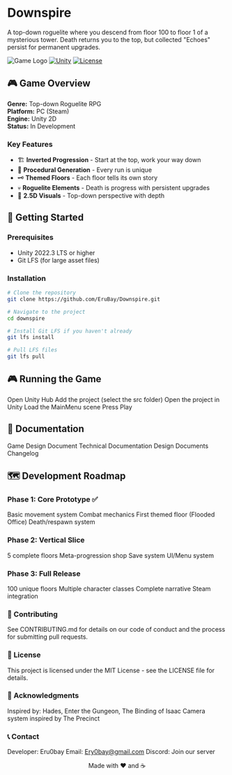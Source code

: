 # Downspire

A top-down roguelite where you descend from floor 100 to floor 1 of a mysterious tower. Death returns you to the top, but collected "Echoes" persist for permanent upgrades.

![Game Logo](assets/logo.png)
[![Unity](https://img.shields.io/badge/Unity-2022.3%20LTS-blue.svg)](https://unity.com)
[![License](https://img.shields.io/badge/License-MIT-green.svg)](LICENSE)

## 🎮 Game Overview

**Genre:** Top-down Roguelite RPG  
**Platform:** PC (Steam)  
**Engine:** Unity 2D  
**Status:** In Development

### Key Features
- 🏗️ **Inverted Progression** - Start at the top, work your way down
- 🎲 **Procedural Generation** - Every run is unique
- 🗝️ **Themed Floors** - Each floor tells its own story
- 💀 **Roguelite Elements** - Death is progress with persistent upgrades
- 🎨 **2.5D Visuals** - Top-down perspective with depth

## 🚀 Getting Started

### Prerequisites
- Unity 2022.3 LTS or higher
- Git LFS (for large asset files)

### Installation
```bash
# Clone the repository
git clone https://github.com/EruBay/Downspire.git

# Navigate to the project
cd downspire

# Install Git LFS if you haven't already
git lfs install

# Pull LFS files
git lfs pull
```
## 🎮 Running the Game
Open Unity Hub
Add the project (select the src folder)
Open the project in Unity
Load the MainMenu scene
Press Play

## 📖 Documentation

Game Design Document
Technical Documentation
Design Documents
Changelog

## 🗺️ Development Roadmap
### Phase 1: Core Prototype ✅

 Basic movement system
 Combat mechanics
 First themed floor (Flooded Office)
 Death/respawn system

### Phase 2: Vertical Slice

 5 complete floors
 Meta-progression shop
 Save system
 UI/Menu system

### Phase 3: Full Release

 100 unique floors
 Multiple character classes
 Complete narrative
 Steam integration

### 🤝 Contributing
See CONTRIBUTING.md for details on our code of conduct and the process for submitting pull requests.
### 📝 License
This project is licensed under the MIT License - see the LICENSE file for details.
### 🙏 Acknowledgments

Inspired by: Hades, Enter the Gungeon, The Binding of Isaac
Camera system inspired by The Precinct

### 📞 Contact

Developer: Eru0bay
Email: Ery0bay@gmail.com
Discord: Join our server


<p align="center">Made with ❤️ and ☕</p>
